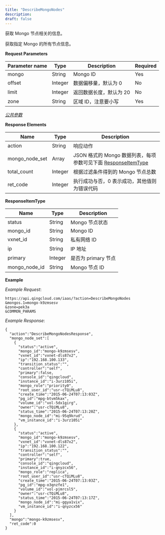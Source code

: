 ```yaml
---
title: "DescribeMongoNodes"
description: 
draft: false
---
```




获取 Mongo 节点相关的信息。

获取指定 Mongo 的所有节点信息。

**Request Parameters**

| Parameter name | Type | Description | Required |
| --- | --- | --- | --- |
| mongo | String | Mongo ID | Yes |
| offset | Integer | 数据偏移量，默认为 0 | No |
| limit | Integer | 返回数据长度，默认为 20 | No |
| zone | String | 区域 ID，注意要小写 | Yes |

[_公共参数_](../../../parameters/)

**Response Elements**

| Name | Type | Description |
| --- | --- | --- |
| action | String | 响应动作 |
| mongo_node_set | Array | JSON 格式的 Mongo 数据列表，每项参数可见下面 [ResponseItemType](#responseitemtype) |
| total_count | Integer | 根据过滤条件得到的 Mongo 节点总数 |
| ret_code | Integer | 执行成功与否，0 表示成功，其他值则为错误代码 |

**ResponseItemType**

| Name | Type | Description |
| --- | --- | --- |
| status | String | Mongo 节点状态 |
| mongo_id | String | Mongo ID |
| vxnet_id | String | 私有网络 ID |
| ip | String | IP 地址 |
| primary | Integer | 是否为 primary 节点 |
| mongo_node_id | String | Mongo 节点 ID |

**Example**

_Example Request_:

```
https://api.qingcloud.com/iaas/?action=DescribeMongoNodes
&mongos.1=mongo-k9zmsesv
&zone=pek3a
&COMMON_PARAMS
```

_Example Response_:

```
{
  "action":"DescribeMongoNodesResponse",
  "mongo_node_set":[
    {
      "status":"active",
      "mongo_id":"mongo-k9zmsesv",
      "vxnet_id":"vxnet-dls87x2",
      "ip":"192.168.100.133",
      "transition_status":"",
      "controller":"self",
      "primary":false,
      "console_id":"qingcloud",
      "instance_id":"i-3urz105i",
      "mongo_role":"priority0",
      "root_user_id":"usr-cTQiMLu8",
      "create_time":"2015-06-24T07:13:03Z",
      "pg_id":"mpg-btvm5kax",
      "volume_id":"vol-5dx1girg",
      "owner":"usr-cTQiMLu8",
      "status_time":"2015-06-24T07:13:20Z",
      "mongo_node_id":"mi-95q9krud",
      "vm_instance_id":"i-3urz105i"
    },
    {
      "status":"active",
      "mongo_id":"mongo-k9zmsesv",
      "vxnet_id":"vxnet-dls87x2",
      "ip":"192.168.100.122",
      "transition_status":"",
      "controller":"self",
      "primary":true,
      "console_id":"qingcloud",
      "instance_id":"i-qnyzcx56",
      "mongo_role":"replica",
      "root_user_id":"usr-cTQiMLu8",
      "create_time":"2015-06-24T07:13:03Z",
      "pg_id":"mpg-o3qnzfe1",
      "volume_id":"vol-pjmrcsl5",
      "owner":"usr-cTQiMLu8",
      "status_time":"2015-06-24T07:13:17Z",
      "mongo_node_id":"mi-ggya1vix",
      "vm_instance_id":"i-qnyzcx56"
    }
  ],
  "mongo":"mongo-k9zmsesv",
  "ret_code":0
}
```
